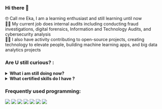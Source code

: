 ### Hi there 👋
🤓 Call me Eka, I am a learning enthusiast and still learning until now </br>
👨‍💻 My current job does internal audits including conducting fraud investigations, digital forensics, Information and Technology Audits, and cybersecurity analysis </br>
🐱‍🚀 I also have activity contributing to open-source projects, creating technology to elevate people, building machine learning apps, and big data analytics projects </br>

### Are U still curious? :
<details>
 <summary><strong>What i am still doing now?</strong></summary>
    - 😎 I am currently working in government as an internal auditor </br>
    - 👯 I’m looking to collaborate on Machine Learning Projects, IoT Projects and Cybersecurity Awareness </br>
    - 🐱‍🏍 I'm still learning to empower the people around me </br>
    - 📫 Wanna to collab 😁 just <a href="mailto:ekacsisfreeman@gmail.com">Email me!</a>  </br>
</details>

<details>
 <summary><strong>What certified skills do I have ?</strong></summary>
    - 🍳 Forensic Auditor </br>
    - 🕵️‍♀️ Investigation </br>
    - 🤖 Information Technology Audit </br>
    - 🐱‍👤 Cyber Security Analyst </br>
    - 📚 Data Scientist Practitioner</br>
    - 💻 Computer Forensics </br>
    - 📲 Mobile Phone Forensics </br>
    - 😂 subscribe to my channel <a href="https://www.youtube.com/channel/UC2Jvlgvg6bwGFw-CW-IP_xw)https://www.youtube.com/channel/UC2Jvlgvg6bwGFw-CW-IP_xw">AuditorZamaNow</a>  </br>
</details>

### Frequently used programming:
<p>
    <img src="https://img.shields.io/badge/Python-3776AB?style=for-the-badge&logo=python&logoColor=white" />
    <img src="https://img.shields.io/badge/PHP-777BB4?style=for-the-badge&logo=php&logoColor=white" />
    <img src="https://img.shields.io/badge/Android-3DDC84?style=for-the-badge&logo=android&logoColor=white" />
    <img src="https://img.shields.io/badge/MySQL-00000F?style=for-the-badge&logo=mysql&logoColor=white" />
    <img src="https://img.shields.io/badge/Google_Cloud-4285F4?style=for-the-badge&logo=google-cloud&logoColor=white" />
    <img src="https://img.shields.io/badge/Windows-0078D6?style=for-the-badge&logo=windows&logoColor=white" />
    <img src="https://img.shields.io/badge/Linux-FCC624?style=for-the-badge&logo=linux&logoColor=black" />
</p>

